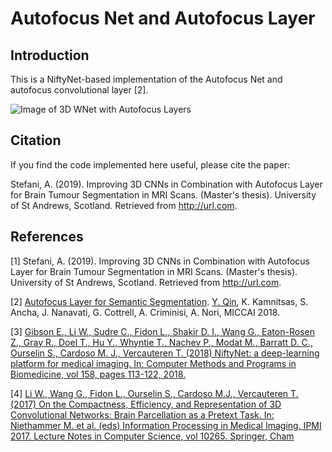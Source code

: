 # Autofocus Net and Autofocus Layer

## Introduction

This is a NiftyNet-based implementation of the Autofocus Net and autofocus convolutional layer [2].

![Image of 3D WNet with Autofocus Layers](https://github.com/andreasstefani/autofocus-net/blob/master/src/architecture.png)

## Citation

If you find the code implemented here useful, please cite the paper:

Stefani, A. (2019). Improving 3D CNNs in Combination with Autofocus Layer for Brain Tumour Segmentation in MRI Scans. (Master's thesis). University of St Andrews, Scotland. Retrieved from http://url.com.

## References

[1] Stefani, A. (2019). Improving 3D CNNs in Combination with Autofocus Layer for Brain Tumour Segmentation in MRI Scans. (Master's thesis). University of St Andrews, Scotland. Retrieved from http://url.com.

[2] [Autofocus Layer for Semantic Segmentation](https://arxiv.org/pdf/1805.08403.pdf). [Y. Qin](http://cseweb.ucsd.edu/~yaq007/), K. Kamnitsas, S. Ancha, J. Nanavati, G. Cottrell, A. Criminisi, A. Nori, MICCAI 2018.

[3] [Gibson E., Li W., Sudre C., Fidon L., Shakir D. I., Wang G., Eaton-Rosen Z., Gray R., Doel T., Hu  Y., Whyntie T., Nachev P., Modat M., Barratt D. C., Ourselin S., Cardoso M. J., Vercauteren T. (2018) NiftyNet: a deep-learning platform for medical imaging. In: Computer Methods and Programs in Biomedicine, vol 158, pages 113-122, 2018.](https://doi.org/10.1016/j.cmpb.2018.01.025)

[4] [Li W., Wang G., Fidon L., Ourselin S., Cardoso M.J., Vercauteren T. (2017) On the Compactness, Efficiency, and Representation of 3D Convolutional Networks: Brain Parcellation as a Pretext Task. In: Niethammer M. et al. (eds) Information Processing in Medical Imaging. IPMI 2017. Lecture Notes in Computer Science, vol 10265. Springer, Cham](https://doi.org/10.1007/978-3-319-59050-9_28)
